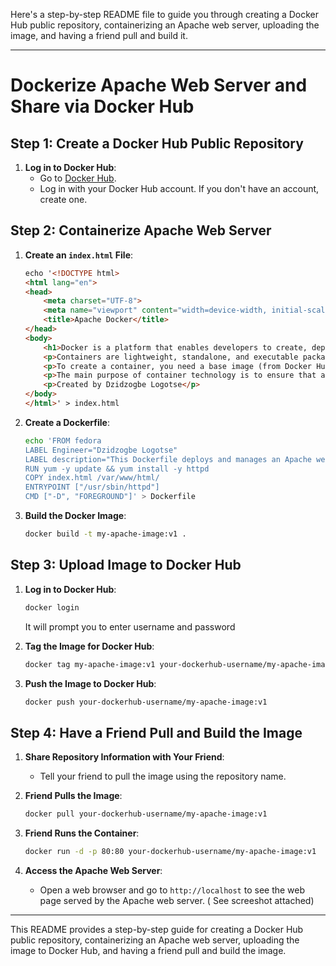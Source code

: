Here's a step-by-step README file to guide you through creating a Docker Hub public repository, containerizing an Apache web server, uploading the image, and having a friend pull and build it.

---

# Dockerize Apache Web Server and Share via Docker Hub

## Step 1: Create a Docker Hub Public Repository

1. **Log in to Docker Hub**:
   - Go to [Docker Hub](https://hub.docker.com/).
   - Log in with your Docker Hub account. If you don't have an account, create one.

## Step 2: Containerize Apache Web Server

1. **Create an `index.html` File**:
   ```html
   echo '<!DOCTYPE html>
   <html lang="en">
   <head>
       <meta charset="UTF-8">
       <meta name="viewport" content="width=device-width, initial-scale=1.0">
       <title>Apache Docker</title>
   </head>
   <body>
       <h1>Docker is a platform that enables developers to create, deploy, and run applications in containers.</h1>
       <p>Containers are lightweight, standalone, and executable packages that include everything needed to run software.</p>
       <p>To create a container, you need a base image (from Docker Hub) or a custom image built using a Dockerfile.</p>
       <p>The main purpose of container technology is to ensure that applications work consistently across different environments, from a developer's local machine to production servers. Unlike virtual machines, which take longer to boot and consume more resources, containers start almost instantly and share the host OS kernel, making them more efficient.</p>
       <p>Created by Dzidzogbe Logotse</p>
   </body>
   </html>' > index.html
   ```

2. **Create a Dockerfile**:
   ```bash
   echo 'FROM fedora
   LABEL Engineer="Dzidzogbe Logotse"
   LABEL description="This Dockerfile deploys and manages an Apache web server."
   RUN yum -y update && yum install -y httpd
   COPY index.html /var/www/html/
   ENTRYPOINT ["/usr/sbin/httpd"]
   CMD ["-D", "FOREGROUND"]' > Dockerfile
   ```

3. **Build the Docker Image**:
   ```bash
   docker build -t my-apache-image:v1 .
   ```

## Step 3: Upload Image to Docker Hub

1. **Log in to Docker Hub**:
   ```bash
   docker login
   ```
   It will prompt you to enter username and password
   
3. **Tag the Image for Docker Hub**:
   ```bash
   docker tag my-apache-image:v1 your-dockerhub-username/my-apache-image:v1
   ```

4. **Push the Image to Docker Hub**:
   ```bash
   docker push your-dockerhub-username/my-apache-image:v1
   ```

## Step 4: Have a Friend Pull and Build the Image

1. **Share Repository Information with Your Friend**:
   - Tell your friend to pull the image using the repository name.

2. **Friend Pulls the Image**:
   ```bash
   docker pull your-dockerhub-username/my-apache-image:v1
   ```

3. **Friend Runs the Container**:
   ```bash
   docker run -d -p 80:80 your-dockerhub-username/my-apache-image:v1
   ```

4. **Access the Apache Web Server**:
   - Open a web browser and go to `http://localhost` to see the web page served by the Apache web server.
                                                                    ( See screeshot attached)
---

This README provides a step-by-step guide for creating a Docker Hub public repository, containerizing an Apache web server, uploading the image to Docker Hub, and having a friend pull and build the image.
